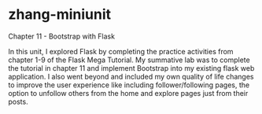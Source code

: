 # zhang-miniunit
Chapter 11 - Bootstrap with Flask

In this unit, I explored Flask by completing the practice activities from chapter 1-9 of the Flask Mega Tutorial.
My summative lab was to complete the tutorial in chapter 11 and implement Bootstrap into my existing flask web application. 
I also went beyond and included my own quality of life changes to improve the user experience like including follower/following pages, 
the option to unfollow others from the home and explore pages just from their posts.
